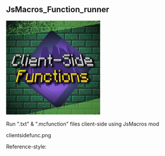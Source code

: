 ## JsMacros_Function_runner
![logo](https://github.com/serainox420/JsMacros_Function_runner/blob/personal/clientsidefunc.png)

Run ".txt" &amp; ".mcfunction" files client-side using JsMacros mod

clientsidefunc.png

Reference-style: 

